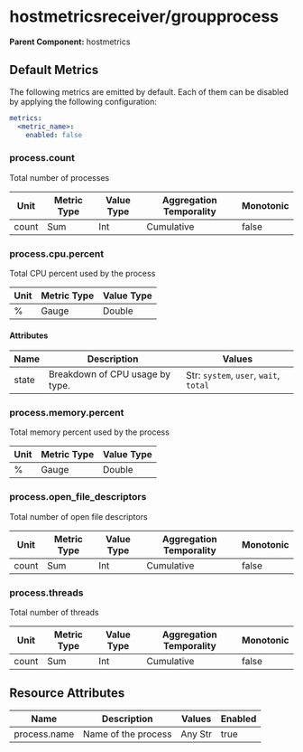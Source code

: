 [comment]: <> (Code generated by mdatagen. DO NOT EDIT.)

# hostmetricsreceiver/groupprocess

**Parent Component:** hostmetrics

## Default Metrics

The following metrics are emitted by default. Each of them can be disabled by applying the following configuration:

```yaml
metrics:
  <metric_name>:
    enabled: false
```

### process.count

Total number of processes

| Unit | Metric Type | Value Type | Aggregation Temporality | Monotonic |
| ---- | ----------- | ---------- | ----------------------- | --------- |
| count | Sum | Int | Cumulative | false |

### process.cpu.percent

Total CPU percent used by the process

| Unit | Metric Type | Value Type |
| ---- | ----------- | ---------- |
| % | Gauge | Double |

#### Attributes

| Name | Description | Values |
| ---- | ----------- | ------ |
| state | Breakdown of CPU usage by type. | Str: ``system``, ``user``, ``wait``, ``total`` |

### process.memory.percent

Total memory percent used by the process

| Unit | Metric Type | Value Type |
| ---- | ----------- | ---------- |
| % | Gauge | Double |

### process.open_file_descriptors

Total number of open file descriptors

| Unit | Metric Type | Value Type | Aggregation Temporality | Monotonic |
| ---- | ----------- | ---------- | ----------------------- | --------- |
| count | Sum | Int | Cumulative | false |

### process.threads

Total number of threads

| Unit | Metric Type | Value Type | Aggregation Temporality | Monotonic |
| ---- | ----------- | ---------- | ----------------------- | --------- |
| count | Sum | Int | Cumulative | false |

## Resource Attributes

| Name | Description | Values | Enabled |
| ---- | ----------- | ------ | ------- |
| process.name | Name of the process | Any Str | true |
